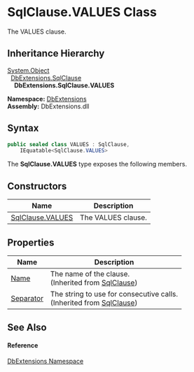SqlClause.VALUES Class
======================
The VALUES clause.


Inheritance Hierarchy
---------------------
[System.Object][1]  
  [DbExtensions.SqlClause][2]  
    **DbExtensions.SqlClause.VALUES**  
  
**Namespace:** [DbExtensions][3]  
**Assembly:** DbExtensions.dll

Syntax
------

```csharp
public sealed class VALUES : SqlClause, 
	IEquatable<SqlClause.VALUES>
```

The **SqlClause.VALUES** type exposes the following members.


Constructors
------------

| Name                  | Description        |
| --------------------- | ------------------ |
| [SqlClause.VALUES][4] | The VALUES clause. |


Properties
----------

| Name           | Description                                                                  |
| -------------- | ---------------------------------------------------------------------------- |
| [Name][5]      | The name of the clause.<br/>(Inherited from [SqlClause][2])                  |
| [Separator][6] | The string to use for consecutive calls.<br/>(Inherited from [SqlClause][2]) |


See Also
--------

#### Reference
[DbExtensions Namespace][3]  

[1]: https://learn.microsoft.com/dotnet/api/system.object
[2]: ../SqlClause/README.md
[3]: ../README.md
[4]: _ctor.md
[5]: ../SqlClause/Name.md
[6]: ../SqlClause/Separator.md